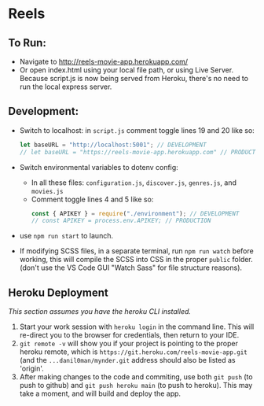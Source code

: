# Reels

## To Run:

- Navigate to http://reels-movie-app.herokuapp.com/
- Or open index.html using your local file path, or using Live Server. Because script.js is now being served from Heroku, there's no need to run the local express server.

## Development:

- Switch to localhost: in `script.js` comment toggle lines 19 and 20 like so:

  ```javascript
  let baseURL = "http://localhost:5001"; // DEVELOPMENT
  // let baseURL = "https://reels-movie-app.herokuapp.com" // PRODUCTION
  ```

- Switch environmental variables to dotenv config:
  - In all these files: `configuration.js`, `discover.js`, `genres.js`, and `movies.js`
  - Comment toggle lines 4 and 5 like so:
    ```javascript
    const { APIKEY } = require("./environment"); // DEVELOPMENT
    // const APIKEY = process.env.APIKEY; // PRODUCTION
    ```
- use `npm run start` to launch.
- If modifying SCSS files, in a separate terminal, run `npm run watch` before working, this will compile the SCSS into CSS in the proper `public` folder. (don't use the VS Code GUI "Watch Sass" for file structure reasons).

## Heroku Deployment

_This section assumes you have the heroku CLI installed._

1. Start your work session with `heroku login` in the command line. This will re-direct you to the browser for credentials, then return to your IDE.
2. `git remote -v` will show you if your project is pointing to the proper heroku remote, which is `https://git.heroku.com/reels-movie-app.git` (and the `...danil0man/mynder.git` address should also be listed as 'origin'.
3. After making changes to the code and commiting, use both `git push` (to push to github) and `git push heroku main` (to push to heroku). This may take a moment, and will build and deploy the app.
